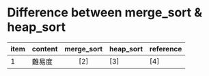 # Difference between merge_sort & heap_sort
| item | content | merge_sort | heap_sort | reference
| -- | -- | :---: | -- | --
1 | 難易度 | [2] | [3] | [4]


